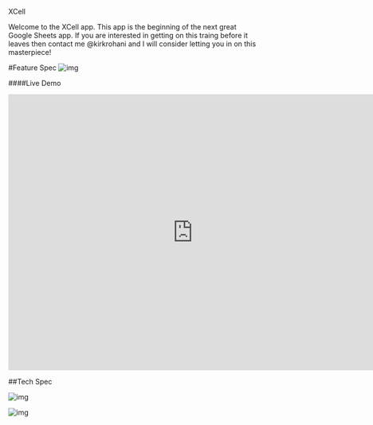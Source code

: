 XCell

Welcome to the XCell app. This app is the beginning of the next great Google Sheets app. If you are interested in getting on this traing before it leaves then contact me @kirkrohani and I will consider letting you in on this masterpiece!

#Feature Spec
![img](http://i.imgur.com/FK38VUZh.jpg)


####Live Demo
<iframe width="740" height="555" src="https://www.youtube.com/embed/QldDCzS_KLU" frameborder="0" allowfullscreen></iframe>


##Tech Spec

![img](http://i.imgur.com/bOiihOCl.jpg)


![img](http://i.imgur.com/9DBgLu3l.jpg)

 